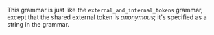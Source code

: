 This grammar is just like the `external_and_internal_tokens` grammar, except that the shared external token is *anonymous*; it's specified as a string in the grammar.
